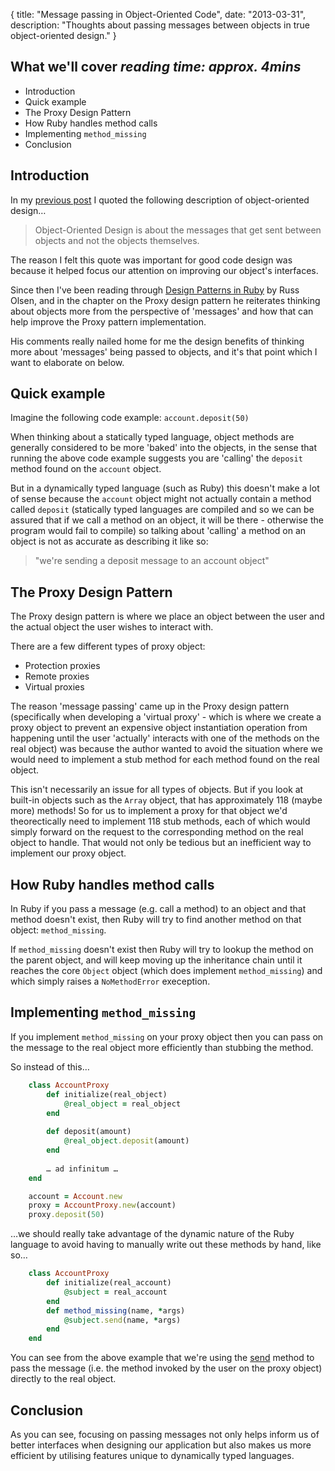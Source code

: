 {
  title: "Message passing in Object-Oriented Code",
  date:  "2013-03-31",
  description: "Thoughts about passing messages between objects in true object-oriented design."
}

## What we'll cover *reading time: approx. 4mins*

- Introduction
- Quick example
- The Proxy Design Pattern
- How Ruby handles method calls
- Implementing `method_missing`
- Conclusion

## Introduction

In my [previous post](http://integralist.co.uk/Object-Oriented-Design.html) I quoted the following description of object-oriented design…

> Object-Oriented Design is about the messages that get sent between objects and not the objects themselves.

The reason I felt this quote was important for good code design was because it helped focus our attention on improving our object's interfaces.

Since then I've been reading through [Design Patterns in Ruby](http://designpatternsinruby.com) by Russ Olsen, and in the chapter on the Proxy design pattern he reiterates thinking about objects more from the perspective of 'messages' and how that can help improve the Proxy pattern implementation.

His comments really nailed home for me the design benefits of thinking more about 'messages' being passed to objects, and it's that point which I want to elaborate on below.

## Quick example

Imagine the following code example: `account.deposit(50)`

When thinking about a statically typed language, object methods are generally considered to be more 'baked' into the objects, in the sense that running the above code example suggests you are 'calling' the `deposit` method found on the `account` object. 

But in a dynamically typed language (such as Ruby) this doesn't make a lot of sense because the `account` object might not actually contain a method called `deposit` (statically typed languages are compiled and so we can be assured that if we call a method on an object, it will be there - otherwise the program would fail to compile) so talking about 'calling' a method on an object is not as accurate as describing it like so: 

> "we're sending a deposit message to an account object"

## The Proxy Design Pattern

The Proxy design pattern is where we place an object between the user and the actual object the user wishes to interact with.

There are a few different types of proxy object:

- Protection proxies
- Remote proxies
- Virtual proxies

The reason 'message passing' came up in the Proxy design pattern (specifically when developing a 'virtual proxy' - which is where we create a proxy object to prevent an expensive object instantiation operation from happening until the user 'actually' interacts with one of the methods on the real object) was because the author wanted to avoid the situation where we would need to implement a stub method for each method found on the real object. 

This isn't necessarily an issue for all types of objects. But if you look at built-in objects such as the `Array` object, that has approximately 118 (maybe more) methods! So for us to implement a proxy for that object we'd theorectically need to implement 118 stub methods, each of which would simply forward on the request to the corresponding method on the real object to handle. That would not only be tedious but an inefficient way to implement our proxy object.

## How Ruby handles method calls

In Ruby if you pass a message (e.g. call a method) to an object and that method doesn't exist, then Ruby will try to find another method on that object: `method_missing`. 

If `method_missing` doesn't exist then Ruby will try to lookup the method on the parent object, and will keep moving up the inheritance chain until it reaches the core `Object` object (which does implement `method_missing`) and which simply raises a `NoMethodError` exeception.

## Implementing `method_missing`

If you implement `method_missing` on your proxy object then you can pass on the message to the real object more efficiently than stubbing the method.

So instead of this…

```ruby
	class AccountProxy
		def initialize(real_object)
			@real_object = real_object
		end
		
		def deposit(amount)
			@real_object.deposit(amount)
		end
		
		… ad infinitum … 
	end

	account = Account.new
	proxy = AccountProxy.new(account)
	proxy.deposit(50)
```

…we should really take advantage of the dynamic nature of the Ruby language to avoid having to manually write out these methods by hand, like so… 

```ruby
	class AccountProxy
		def initialize(real_account)
			@subject = real_account
		end
		def method_missing(name, *args)
			@subject.send(name, *args)
		end
	end
```

You can see from the above example that we're using the [send](http://ruby-doc.org/core-2.0/Object.html#method-i-send) method to pass the message (i.e. the method invoked by the user on the proxy object) directly to the real object.

## Conclusion

As you can see, focusing on passing messages not only helps inform us of better interfaces when designing our application but also makes us more efficient by utilising features unique to dynamically typed languages.